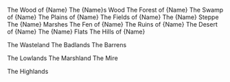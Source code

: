 The Wood of {Name}
The {Name}s Wood
The Forest of {Name}
The Swamp of {Name}
The Plains of {Name}
The Fields of {Name}
The {Name} Steppe
The {Name} Marshes
The Fen of {Name}
The Ruins of {Name}
The Desert of {Name}
The {Name} Flats
The Hills of {Name}

The Wasteland
The Badlands
The Barrens

The Lowlands
The Marshland
The Mire

The Highlands
